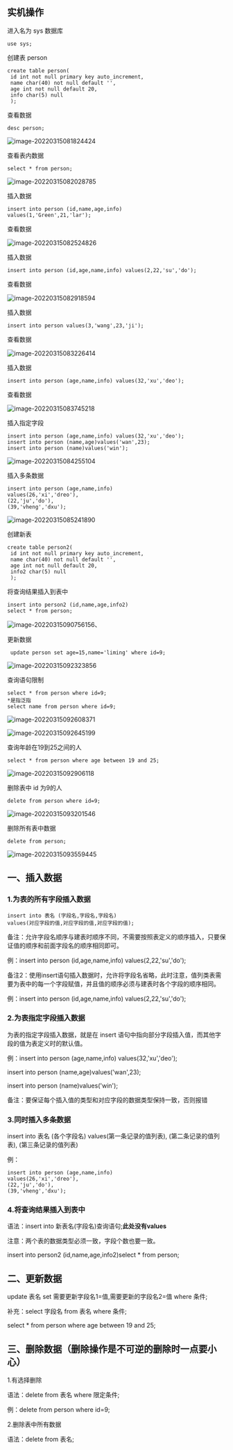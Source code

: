 ## 实机操作

进入名为 sys 数据库

```mysql
use sys;
```

创建表 person

```mysql
create table person(
 id int not null primary key auto_increment,
 name char(40) not null default '',
 age int not null default 20,
 info char(5) null
 );
```

查看数据

```mysql
desc person;
```

![image-20220315081824424](https://yovinchen-1308133012.cos.ap-beijing.myqcloud.com/image-20220315081824424.png)

查看表内数据

```mysql
select * from person;
```

![image-20220315082028785](https://yovinchen-1308133012.cos.ap-beijing.myqcloud.com/image-20220315082028785.png)

插入数据

```mysql
insert into person (id,name,age,info)
values(1,'Green',21,'lar');
```

查看数据

![image-20220315082524826](https://yovinchen-1308133012.cos.ap-beijing.myqcloud.com/image-20220315082524826.png)

插入数据

```mysql
insert into person (id,age,name,info) values(2,22,'su','do');
```

查看数据

![image-20220315082918594](https://yovinchen-1308133012.cos.ap-beijing.myqcloud.com/image-20220315082918594.png)

插入数据

```mysql
insert into person values(3,'wang',23,'ji');
```

查看数据

![image-20220315083226414](https://yovinchen-1308133012.cos.ap-beijing.myqcloud.com/image-20220315083226414.png)

插入数据

```mysql
insert into person (age,name,info) values(32,'xu','deo');
```

查看数据

![image-20220315083745218](https://yovinchen-1308133012.cos.ap-beijing.myqcloud.com/image-20220315083745218.png)

插入指定字段

```mysql
insert into person (age,name,info) values(32,'xu','deo');
insert into person (name,age)values('wan',23);
insert into person (name)values('win');
```

![image-20220315084255104](https://yovinchen-1308133012.cos.ap-beijing.myqcloud.com/image-20220315084255104.png)

插入多条数据

```mysql
insert into person (age,name,info)
values(26,'xi','dreo'),
(22,'ju','do'),
(39,'vheng','dxu');
```

![image-20220315085241890](https://yovinchen-1308133012.cos.ap-beijing.myqcloud.com/image-20220315085241890.png)

创建新表

```mysql
create table person2(
 id int not null primary key auto_increment,
 name char(40) not null default '',
 age int not null default 20,
 info2 char(5) null
 );
```

将查询结果插入到表中

```mysql
insert into person2 (id,name,age,info2)
select * from person;
```

![image-20220315090756156](https://yovinchen-1308133012.cos.ap-beijing.myqcloud.com/image-20220315090756156.png)、

更新数据

```mysql
 update person set age=15,name='liming' where id=9;
```

![image-20220315092323856](https://yovinchen-1308133012.cos.ap-beijing.myqcloud.com/image-20220315092323856.png)

查询语句限制

```mysql
select * from person where id=9;
*是指泛指
select name from person where id=9;
```

![image-20220315092608371](https://yovinchen-1308133012.cos.ap-beijing.myqcloud.com/image-20220315092608371.png)

![image-20220315092645199](https://yovinchen-1308133012.cos.ap-beijing.myqcloud.com/image-20220315092645199.png)

查询年龄在19到25之间的人

```mysql
select * from person where age between 19 and 25;
```

![image-20220315092906118](https://yovinchen-1308133012.cos.ap-beijing.myqcloud.com/image-20220315092906118.png)

删除表中 id 为9的人

```mysql
delete from person where id=9;
```

![image-20220315093201546](https://yovinchen-1308133012.cos.ap-beijing.myqcloud.com/image-20220315093201546.png)

删除所有表中数据

```mysql
delete from person;
```

![image-20220315093559445](https://yovinchen-1308133012.cos.ap-beijing.myqcloud.com/image-20220315093559445.png)

## 一、插入数据

### 1.为表的所有字段插入数据

```mysql
insert into 表名 (字段名,字段名,字段名)
values(对应字段的值,对应字段的值,对应字段的值);
```

备注：允许字段名顺序与建表时顺序不同，不需要按照表定义的顺序插入，只要保证值的顺序和前面字段名的顺序相同即可。

例：insert into person (id,age,name,info) values(2,22,'su','do');



备注2：使用insert语句插入数据时，允许将字段名省略，此时注意，值列类表需要为表中的每一个字段赋值，并且值的顺序必须与建表时各个字段的顺序相同。

例：insert into person (id,age,name,info) values(2,22,'su','do');



### 2.为表指定字段插入数据

为表的指定字段插入数据，就是在 insert 语句中指向部分字段插入值，而其他字段的值为表定义时的默认值。

例：insert into person (age,name,info) values(32,'xu','deo');

insert into person (name,age)values('wan',23);

insert into person (name)values('win');

备注：要保证每个插入值的类型和对应字段的数据类型保持一致，否则报错

### 3.同时插入多条数据

insert into 表名 (各个字段名) values(第一条记录的值列表), (第二条记录的值列表), (第三条记录的值列表)

例：

```mysql
insert into person (age,name,info)
values(26,'xi','dreo'),
(22,'ju','do'),
(39,'vheng','dxu');
```

### 4.将查询结果插入到表中

语法：insert into 新表名(字段名)查询语句;**此处没有values**

注意：两个表的数据类型必须一致，字段个数也要一致。

insert into person2 (id,name,age,info2)select * from person;

## 二、更新数据

update 表名 set 需要更新字段名1=值,需要更新的字段名2=值  where 条件;

补充：select 字段名 from 表名 where 条件; 

select * from person where age between 19 and 25;

## 三、删除数据（删除操作是不可逆的删除时一点要小心）

1.有选择删除

语法：delete from 表名 where 限定条件;

例：delete from person where id=9;

2.删除表中所有数据

语法：delete from 表名;


